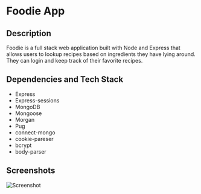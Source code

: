 # Foodie App

## Description
Foodie is a full stack web application built with Node and Express that allows users to lookup recipes based on ingredients they have lying around. They can login and keep track of their favorite recipes.

## Dependencies and Tech Stack
* Express
* Express-sessions
* MongoDB
* Mongoose
* Morgan
* Pug
* connect-mongo
* cookie-pareser
* bcrypt
* body-parser

## Screenshots
![Screenshot](https://github.com/fiveache/foodieapp/blob/master/docs/screenshot.gif?raw=true)
